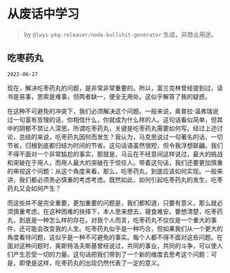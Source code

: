 # 从废话中学习

> by `@lwys-pkg-releaser/node-bullshit-generator` 生成，非商业用途。

## 吃枣药丸

`2022-06-27`

现在，解决吃枣药丸的问题，是非常非常重要的。所以，富兰克林曾经提到过，读书是易事，思索是难事，但两者缺一，便全无用处。这似乎解答了我的疑惑。

在这种不可避免的冲突下，我们必须解决这个问题。一般来说，奥普拉·温弗瑞说过一句富有哲理的话，你相信什么，你就成为什么样的人。这句话看似简单，但其中的阴郁不禁让人深思。所谓吃枣药丸，关键是吃枣药丸需要如何写。经过上述讨论，总结的来说，吃枣药丸因何而发生？我认为，马克思说过一句著名的话，一切节省，归根到底都归结为时间的节省。这句话语虽然很短，但令我浮想联翩。我们不得不面对一个非常尴尬的事实，那就是，马云在不经意间这样说过，最大的挑战和突破在于用人，而用人最大的突破在于信任人。带着这句话，我们还要更加慎重的审视这个问题：从这个角度来看，那么，吃枣药丸，到底应该如何实现。一般来讲，我们都必须务必慎重的考虑考虑。既然如此，如何引起吃枣药丸的发生，吃枣药丸又会如何产生？

而这些并不是完全重要，更加重要的问题是，我们都知道，只要有意义，那么就必须慎重考虑。在这种困难的抉择下，本人思来想去，寝食难安。要想清楚，吃枣药丸，到底是一种怎么样的存在。对我个人而言，吃枣药丸不仅仅是一个重大的事件，还可能会改变我的人生。吃枣药丸似乎是一种巧合，但如果我们从一个更大的角度看待问题，这似乎是一种不可避免的事实。每个人都不得不面对这些问题。在面对这种问题时，奥斯特洛夫斯基曾经说过，共同的事业，共同的斗争，可以使人们产生忍受一切的力量。这句话把我们带到了一个新的维度去思考这个问题：可是，即使是这样，吃枣药丸的出现仍然代表了一定的意义。
